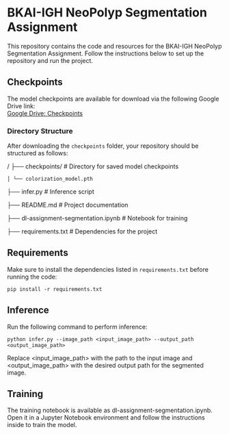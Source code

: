 # BKAI-IGH NeoPolyp Segmentation Assignment

This repository contains the code and resources for the BKAI-IGH NeoPolyp Segmentation Assignment. Follow the instructions below to set up the repository and run the project.

## Checkpoints

The model checkpoints are available for download via the following Google Drive link:  
[Google Drive: Checkpoints](https://drive.google.com/drive/folders/1LROAdLQM0xn5NqGa3lW4XpuW4XHxSAms?usp=drive_link)

### Directory Structure

After downloading the `checkpoints` folder, your repository should be structured as follows:

<BKAI-IGH-NeoPolyp-Segmentation-Assignment>/
├── checkpoints/ # Directory for saved model checkpoints 

    │ └── colorization_model.pth 

├── infer.py # Inference script 

├── README.md # Project documentation 

├── dl-assignment-segmentation.ipynb # Notebook for training 

├── requirements.txt # Dependencies for the project

## Requirements

Make sure to install the dependencies listed in `requirements.txt` before running the code:

`pip install -r requirements.txt`

## Inference

Run the following command to perform inference:

`python infer.py --image_path <input_image_path> --output_path <output_image_path>`

Replace <input_image_path> with the path to the input image and <output_image_path> with the desired output path for the segmented image.

## Training

The training notebook is available as dl-assignment-segmentation.ipynb. Open it in a Jupyter Notebook environment and follow the instructions inside to train the model.
